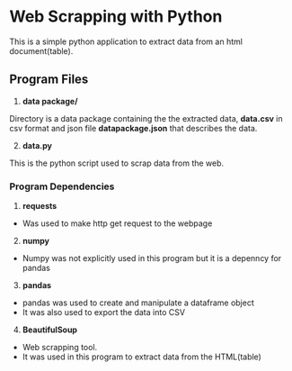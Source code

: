 
# Web Scrapping with Python

This is a simple  python application to extract data from an html document(table).

## Program Files

1. **data package/**

  Directory is a data package containing the the extracted data, **data.csv** in csv format and json file **datapackage.json** that describes the data.

2. **data.py**

  This is the python script used to scrap data from the web.



### Program Dependencies

1. **requests**
- Was used to make http get request to the webpage

2. **numpy**
- Numpy was not explicitly used in this program but it is a depenncy for pandas

3. **pandas**
- pandas was used to create and manipulate a dataframe object 
- It was also used to export the data into CSV

4. **BeautifulSoup**
- Web scrapping tool.
- It was used in this program to extract data from the HTML(table)